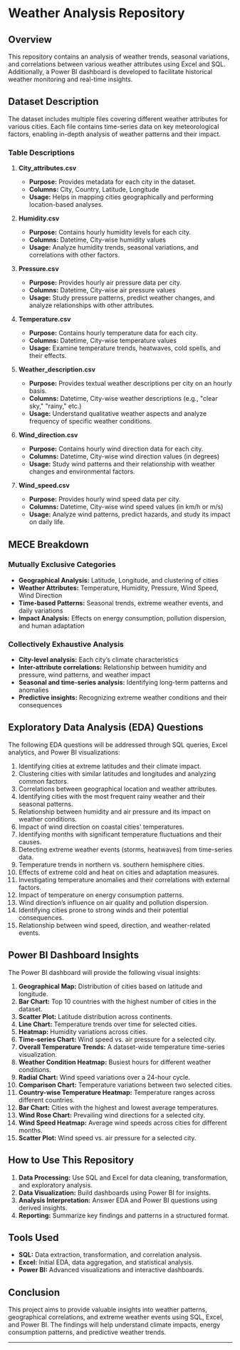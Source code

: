 # Weather Analysis Repository

## Overview
This repository contains an analysis of weather trends, seasonal variations, and correlations between various weather attributes using Excel and SQL. Additionally, a Power BI dashboard is developed to facilitate historical weather monitoring and real-time insights.

## Dataset Description
The dataset includes multiple files covering different weather attributes for various cities. Each file contains time-series data on key meteorological factors, enabling in-depth analysis of weather patterns and their impact.

### Table Descriptions
1. **City_attributes.csv**
   - **Purpose:** Provides metadata for each city in the dataset.
   - **Columns:** City, Country, Latitude, Longitude
   - **Usage:** Helps in mapping cities geographically and performing location-based analyses.

2. **Humidity.csv**
   - **Purpose:** Contains hourly humidity levels for each city.
   - **Columns:** Datetime, City-wise humidity values
   - **Usage:** Analyze humidity trends, seasonal variations, and correlations with other factors.

3. **Pressure.csv**
   - **Purpose:** Provides hourly air pressure data per city.
   - **Columns:** Datetime, City-wise air pressure values
   - **Usage:** Study pressure patterns, predict weather changes, and analyze relationships with other attributes.

4. **Temperature.csv**
   - **Purpose:** Contains hourly temperature data for each city.
   - **Columns:** Datetime, City-wise temperature values
   - **Usage:** Examine temperature trends, heatwaves, cold spells, and their effects.

5. **Weather_description.csv**
   - **Purpose:** Provides textual weather descriptions per city on an hourly basis.
   - **Columns:** Datetime, City-wise weather descriptions (e.g., "clear sky," "rainy," etc.)
   - **Usage:** Understand qualitative weather aspects and analyze frequency of specific weather conditions.

6. **Wind_direction.csv**
   - **Purpose:** Contains hourly wind direction data for each city.
   - **Columns:** Datetime, City-wise wind direction values (in degrees)
   - **Usage:** Study wind patterns and their relationship with weather changes and environmental factors.

7. **Wind_speed.csv**
   - **Purpose:** Provides hourly wind speed data per city.
   - **Columns:** Datetime, City-wise wind speed values (in km/h or m/s)
   - **Usage:** Analyze wind patterns, predict hazards, and study its impact on daily life.

## MECE Breakdown
### **Mutually Exclusive Categories**
- **Geographical Analysis:** Latitude, Longitude, and clustering of cities
- **Weather Attributes:** Temperature, Humidity, Pressure, Wind Speed, Wind Direction
- **Time-based Patterns:** Seasonal trends, extreme weather events, and daily variations
- **Impact Analysis:** Effects on energy consumption, pollution dispersion, and human adaptation

### **Collectively Exhaustive Analysis**
- **City-level analysis:** Each city’s climate characteristics
- **Inter-attribute correlations:** Relationship between humidity and pressure, wind patterns, and weather impact
- **Seasonal and time-series analysis:** Identifying long-term patterns and anomalies
- **Predictive insights:** Recognizing extreme weather conditions and their consequences

## Exploratory Data Analysis (EDA) Questions
The following EDA questions will be addressed through SQL queries, Excel analytics, and Power BI visualizations:
1. Identifying cities at extreme latitudes and their climate impact.
2. Clustering cities with similar latitudes and longitudes and analyzing common factors.
3. Correlations between geographical location and weather attributes.
4. Identifying cities with the most frequent rainy weather and their seasonal patterns.
5. Relationship between humidity and air pressure and its impact on weather conditions.
6. Impact of wind direction on coastal cities' temperatures.
7. Identifying months with significant temperature fluctuations and their causes.
8. Detecting extreme weather events (storms, heatwaves) from time-series data.
9. Temperature trends in northern vs. southern hemisphere cities.
10. Effects of extreme cold and heat on cities and adaptation measures.
11. Investigating temperature anomalies and their correlations with external factors.
12. Impact of temperature on energy consumption patterns.
13. Wind direction’s influence on air quality and pollution dispersion.
14. Identifying cities prone to strong winds and their potential consequences.
15. Relationship between wind speed, direction, and weather-related events.

## Power BI Dashboard Insights
The Power BI dashboard will provide the following visual insights:
1. **Geographical Map:** Distribution of cities based on latitude and longitude.
2. **Bar Chart:** Top 10 countries with the highest number of cities in the dataset.
3. **Scatter Plot:** Latitude distribution across continents.
4. **Line Chart:** Temperature trends over time for selected cities.
5. **Heatmap:** Humidity variations across cities.
6. **Time-series Chart:** Wind speed vs. air pressure for a selected city.
7. **Overall Temperature Trends:** A dataset-wide temperature time-series visualization.
8. **Weather Condition Heatmap:** Busiest hours for different weather conditions.
9. **Radial Chart:** Wind speed variations over a 24-hour cycle.
10. **Comparison Chart:** Temperature variations between two selected cities.
11. **Country-wise Temperature Heatmap:** Temperature ranges across different countries.
12. **Bar Chart:** Cities with the highest and lowest average temperatures.
13. **Wind Rose Chart:** Prevailing wind directions for a selected city.
14. **Wind Speed Heatmap:** Average wind speeds across cities for different months.
15. **Scatter Plot:** Wind speed vs. air pressure for a selected city.

## How to Use This Repository
1. **Data Processing:** Use SQL and Excel for data cleaning, transformation, and exploratory analysis.
2. **Data Visualization:** Build dashboards using Power BI for insights.
3. **Analysis Interpretation:** Answer EDA and Power BI questions using derived insights.
4. **Reporting:** Summarize key findings and patterns in a structured format.

## Tools Used
- **SQL:** Data extraction, transformation, and correlation analysis.
- **Excel:** Initial EDA, data aggregation, and statistical analysis.
- **Power BI:** Advanced visualizations and interactive dashboards.

## Conclusion
This project aims to provide valuable insights into weather patterns, geographical correlations, and extreme weather events using SQL, Excel, and Power BI. The findings will help understand climate impacts, energy consumption patterns, and predictive weather trends.

---


